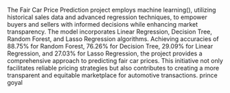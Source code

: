 The Fair Car Price Prediction project employs machine learning(), utilizing historical sales data and advanced regression techniques, to empower buyers and sellers with informed decisions while enhancing market transparency. The model incorporates Linear Regression, Decision Tree, Random Forest, and Lasso Regression algorithms. Achieving accuracies of 88.75% for Random Forest, 76.26% for Decision Tree, 29.09% for Linear Regression, and 27.03% for Lasso Regression, the project provides a comprehensive approach to predicting fair car prices. This initiative not only facilitates reliable pricing strategies but also contributes to creating a more transparent and equitable marketplace for automotive transactions.
prince goyal